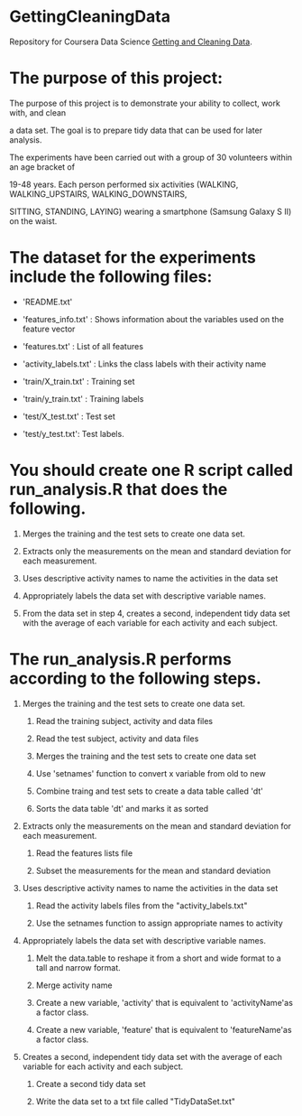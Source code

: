 # GettingCleaningData
Repository for Coursera Data Science [Getting and Cleaning Data](https://class.coursera.org/getdata-002). 

The purpose of this project:
============================

The purpose of this project is to demonstrate your ability to collect, work with, and clean 

a data set. The goal is to prepare tidy data that can be used for later analysis. 

The experiments have been carried out with a group of 30 volunteers within an age bracket of 

19-48 years. Each person performed six activities (WALKING, WALKING_UPSTAIRS, WALKING_DOWNSTAIRS, 

SITTING, STANDING, LAYING) wearing a smartphone (Samsung Galaxy S II) on the waist.


The dataset for the experiments include the following files:
============================================================

- 'README.txt'

- 'features_info.txt'   : Shows information about the variables used on the feature vector

- 'features.txt'        : List of all features

- 'activity_labels.txt' : Links the class labels with their activity name

- 'train/X_train.txt'   : Training set

- 'train/y_train.txt'   : Training labels

- 'test/X_test.txt'     : Test set

- 'test/y_test.txt': Test labels.


You should create one R script called run_analysis.R that does the following.
============================================================================

1.  Merges the training and the test sets to create one data set.

2.  Extracts only the measurements on the mean and standard deviation for each measurement. 

3.  Uses descriptive activity names to name the activities in the data set

4.  Appropriately labels the data set with descriptive variable names. 

5.  From the data set in step 4, creates a second, independent tidy data set with the average of 
    each variable for each activity and each subject.


The run_analysis.R performs according to the following steps.
=============================================================

1. Merges the training and the test sets to create one data set.

   1. Read the training subject, activity and data files

   2. Read the test subject, activity and data files

   3. Merges the training and the test sets to create one data set 

   4. Use 'setnames' function to convert x variable from old to new

   5. Combine traing and test sets to create a data table called 'dt' 

   6. Sorts the data table 'dt' and marks it as sorted


2. Extracts only the measurements on the mean and standard deviation for each
   measurement.

   1. Read the features lists file

   2. Subset the measurements for the mean and standard deviation
  

3. Uses descriptive activity names to name the activities in the data set

   1. Read the activity labels files from the "activity_labels.txt"

   2. Use the setnames function to assign appropriate names to activity


4. Appropriately labels the data set with descriptive variable names.

   1. Melt the data.table to reshape it from a short and wide format to a tall and
      narrow format.

   2. Merge activity name

   3. Create a new variable, 'activity' that is equivalent to 'activityName'as a
      factor class. 

   4. Create a new variable, 'feature' that is equivalent to 'featureName'as a
      factor class.


5. Creates a second, independent tidy data set with the average of each variable for
   each activity and each subject.

   1. Create a second tidy data set 

   2. Write the data set to a txt file called "TidyDataSet.txt"
